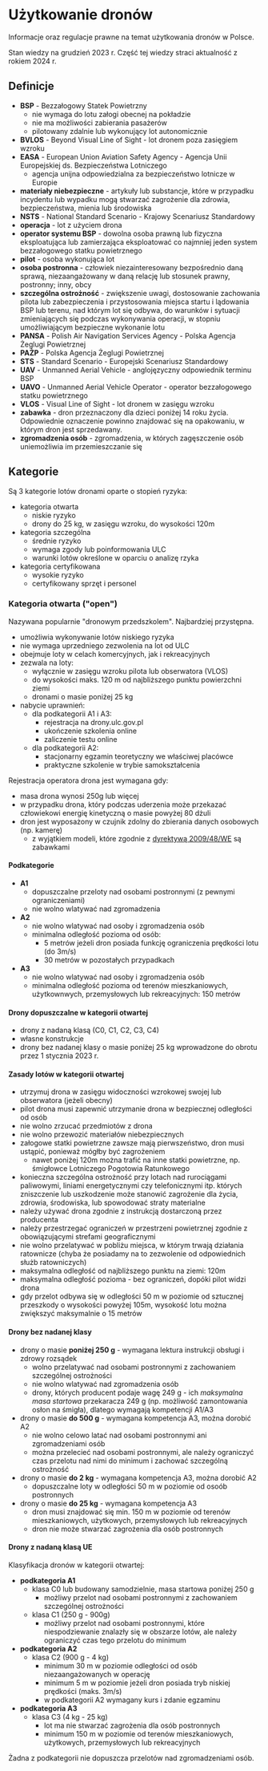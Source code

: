 # Użytkowanie dronów

Informacje oraz regulacje prawne na temat użytkowania dronów w Polsce.

Stan wiedzy na grudzień 2023 r. Część tej wiedzy straci aktualność z rokiem 2024 r.

## Definicje

- **BSP** - Bezzałogowy Statek Powietrzny
  - nie wymaga do lotu załogi obecnej na pokładzie
  - nie ma możliwości zabierania pasażerów
  - pilotowany zdalnie lub wykonujący lot autonomicznie
- **BVLOS** - Beyond Visual Line of Sight - lot dronem poza zasięgiem wzroku
- **EASA** - European Union Aviation Safety Agency - Agencja Unii Europejskiej ds. Bezpieczeństwa Lotniczego
  - agencja unijna odpowiedzialna za bezpieczeństwo lotnicze w Europie
- **materiały niebezpieczne** - artykuły lub substancje, które w przypadku incydentu lub wypadku mogą stwarzać zagrożenie dla zdrowia, bezpieczeństwa, mienia lub środowiska
- **NSTS** - National Standard Scenario - Krajowy Scenariusz Standardowy
- **operacja** - lot z użyciem drona
- **operator systemu BSP** - dowolna osoba prawną lub fizyczna eksploatująca lub zamierzająca eksploatować co najmniej jeden system bezzałogowego statku powietrznego
- **pilot** - osoba wykonująca lot
- **osoba postronna** - człowiek niezainteresowany bezpośrednio daną sprawą, niezaangażowany w daną relację lub stosunek prawny, postronny; inny, obcy
- **szczególna ostrożność** - zwiększenie uwagi, dostosowanie zachowania pilota lub zabezpieczenia i przystosowania miejsca startu i lądowania BSP lub terenu, nad którym lot się odbywa, do warunków i sytuacji zmieniających się podczas wykonywania operacji, w stopniu umożliwiającym bezpieczne wykonanie lotu
- **PANSA** - Polish Air Navigation Services Agency - Polska Agencja Żeglugi Powietrznej
- **PAŻP** - Polska Agencja Żeglugi Powietrznej
- **STS** - Standard Scenario - Europejski Scenariusz Standardowy
- **UAV** - Unmanned Aerial Vehicle - anglojęzyczny odpowiednik terminu BSP
- **UAVO** - Unmanned Aerial Vehicle Operator - operator bezzałogowego statku powietrznego
- **VLOS** - Visual Line of Sight - lot dronem w zasięgu wzroku
- **zabawka** - dron przeznaczony dla dzieci poniżej 14 roku życia. Odpowiednie oznaczenie powinno znajdować się na opakowaniu, w którym dron jest sprzedawany.
- **zgromadzenia osób** - zgromadzenia, w których zagęszczenie osób uniemożliwia im przemieszczanie się

## Kategorie

Są 3 kategorie lotów dronami oparte o stopień ryzyka:

- kategoria otwarta
  - niskie ryzyko
  - drony do 25 kg, w zasięgu wzroku, do wysokości 120m
- kategoria szczególna
  - średnie ryzyko
  - wymaga zgody lub poinformowania ULC
  - warunki lotów określone w oparciu o analizę rzyka
- kategoria certyfikowana
  - wysokie ryzyko
  - certyfikowany sprzęt i personel

### Kategoria otwarta ("open")

Nazywana popularnie "dronowym przedszkolem". Najbardziej przystępna.

- umożliwia wykonywanie lotów niskiego ryzyka
- nie wymaga uprzedniego zezwolenia na lot od ULC
- obejmuje loty w celach komercyjnych, jak i rekreacyjnych
- zezwala na loty:
  - wyłącznie w zasięgu wzroku pilota lub obserwatora (VLOS)
  - do wysokości maks. 120 m od najbliższego punktu powierzchni ziemi
  - dronami o masie poniżej 25 kg
- nabycie uprawnień:
  - dla podkategorii A1 i A3:
    - rejestracja na drony.ulc.gov.pl
    - ukończenie szkolenia online
    - zaliczenie testu online
  - dla podkategorii A2:
    - stacjonarny egzamin teoretyczny we właściwej placówce
    - praktyczne szkolenie w trybie samokształcenia

Rejestracja operatora drona jest wymagana gdy:

- masa drona wynosi 250g lub więcej
- w przypadku drona, który podczas uderzenia może przekazać człowiekowi energię kinetyczną o masie powyżej 80 dżuli
- dron jest wyposażony w czujnik zdolny do zbierania danych osobowych (np. kamerę)
  - z wyjątkiem modeli, które zgodnie z [dyrektywą 2009/48/WE](https://eur-lex.europa.eu/legal-content/PL/TXT/?uri=CELEX%3A32009L0048) są zabawkami

#### Podkategorie

- **A1**
  - dopuszczalne przeloty nad osobami postronnymi (z pewnymi ograniczeniami)
  - nie wolno wlatywać nad zgromadzenia
- **A2**
  - nie wolno wlatywać nad osoby i zgromadzenia osób
  - minimalna odległość pozioma od osób:
    - 5 metrów jeżeli dron posiada funkcję ograniczenia prędkości lotu (do 3m/s)
    - 30 metrów w pozostałych przypadkach
- **A3**
  - nie wolno wlatywać nad osoby i zgromadzenia osób
  - minimalna odległość pozioma od terenów mieszkaniowych, użytkownwych, przemysłowych lub rekreacyjnych: 150 metrów

#### Drony dopuszczalne w kategorii otwartej

- drony z nadaną klasą (C0, C1, C2, C3, C4)
- własne konstrukcje
- drony bez nadanej klasy o masie poniżej 25 kg wprowadzone do obrotu przez 1 stycznia 2023 r.

#### Zasady lotów w kategorii otwartej

- utrzymuj drona w zasięgu widoczności wzrokowej swojej lub obserwatora (jeżeli obecny)
- pilot drona musi zapewnić utrzymanie drona w bezpiecznej odległości od osób
- nie wolno zrzucać przedmiotów z drona
- nie wolno przewozić materiałów niebezpiecznych
- załogowe statki powietrzne zawsze mają pierwszeństwo, dron musi ustąpić, ponieważ mógłby być zagrożeniem
  - nawet poniżej 120m można trafić na inne statki powietrzne, np. śmigłowce Lotniczego Pogotowia Ratunkowego
- konieczna szczególna ostrożność przy lotach nad rurociągami paliwowymi, liniami energetycznymi czy telefonicznymi itp. których zniszczenie lub uszkodzenie może stanowić zagrożenie dla życia, zdrowia, środowiska, lub spowodować straty materialne
- należy używać drona zgodnie z instrukcją dostarczoną przez producenta
- należy przestrzegać ograniczeń w przestrzeni powietrznej zgodnie z obowiązującymi strefami geograficznymi
- nie wolno przelatywać w pobliżu miejsca, w którym trwają działania ratownicze (chyba że posiadamy na to zezwolenie od odpowiednich służb ratowniczych)
- maksymalna odległość od najbliższego punktu na ziemi: 120m
- maksymalna odległość pozioma - bez ograniczeń, dopóki pilot widzi drona
- gdy przelot odbywa się w odległości 50 m w poziomie od sztucznej przeszkody o wysokości powyżej 105m, wysokość lotu można zwiększyć maksymalnie o 15 metrów

#### Drony bez nadanej klasy

- drony o masie **poniżej 250 g** - wymagana lektura instrukcji obsługi i zdrowy rozsądek
  - wolno przelatywać nad osobami postronnymi z zachowaniem szczególnej ostrożności
  - nie wolno wlatywać nad zgromadzenia osób
  - drony, których producent podaje wagę 249 g - ich _maksymalna masa startowa_ przekaracza 249 g (np. możliwość zamontowania osłon na śmigła), dlatego wymagają kompetencji A1/A3
- drony o masie **do 500 g** - wymagana kompetencja A3, można dorobić A2
  - nie wolno celowo latać nad osobami postronnymi ani zgromadzeniami osób
  - można przelecieć nad osobami postronnymi, ale należy ograniczyć czas przelotu nad nimi do minimum i zachować szczególną ostrożność
- drony o masie **do 2 kg** - wymagana kompetencja A3, można dorobić A2
  - dopuszczalne loty w odległości 50 m w poziomie od osoób postronnych
- drony o masie **do 25 kg** - wymagana kompetencja A3
  - dron musi znajdować się min. 150 m w poziomie od terenów mieszkaniowych, użytkowych, przemysłowych lub rekreacyjnych
  - dron nie może stwarzać zagrożenia dla osób postronnych
  
#### Drony z nadaną klasą UE

Klasyfikacja dronów w kategorii otwartej:

- **podkategoria A1**
  - klasa C0 lub budowany samodzielnie, masa startowa poniżej 250 g
    - możliwy przelot nad osobami postronnymi z zachowaniem szczególnej ostrożności
  - klasa C1 (250 g - 900g)
    - możliwy przelot nad osobami postronnymi, które niespodziewanie znalazły się w obszarze lotów, ale należy ograniczyć czas tego przelotu do minimum
- **podkategoria A2**
  - klasa C2 (900 g - 4 kg)
    - minimum 30 m w poziomie odległości od osób niezaangażowanych w operację
    - minimum 5 m w poziomie jeżeli dron posiada tryb niskiej prędkości (maks. 3m/s)
    - w podkategorii A2 wymagany kurs i zdanie egzaminu
- **podkategoria A3**
  - klasa C3 (4 kg - 25 kg)
    - lot ma nie stwarzać zagrożenia dla osób postronnych
    - minimum 150 m w poziomie od terenów mieszkaniowych, użytkowych, przemysłowych lub rekreacyjnych

Żadna z podkategorii nie dopuszcza przelotów nad zgromadzeniami osób.